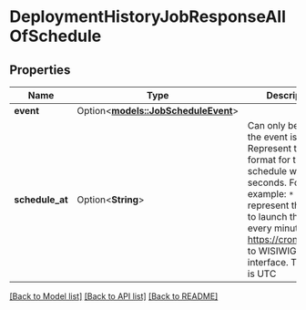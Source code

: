 # DeploymentHistoryJobResponseAllOfSchedule

## Properties

Name | Type | Description | Notes
------------ | ------------- | ------------- | -------------
**event** | Option<[**models::JobScheduleEvent**](JobScheduleEvent.md)> |  | [optional]
**schedule_at** | Option<**String**> | Can only be set if the event is CRON. Represent the cron format for the job schedule without seconds. For example: `* * * * *` represent the cron to launch the job every minute. See https://crontab.guru/ to WISIWIG interface. Timezone is UTC  | [optional]

[[Back to Model list]](../README.md#documentation-for-models) [[Back to API list]](../README.md#documentation-for-api-endpoints) [[Back to README]](../README.md)


